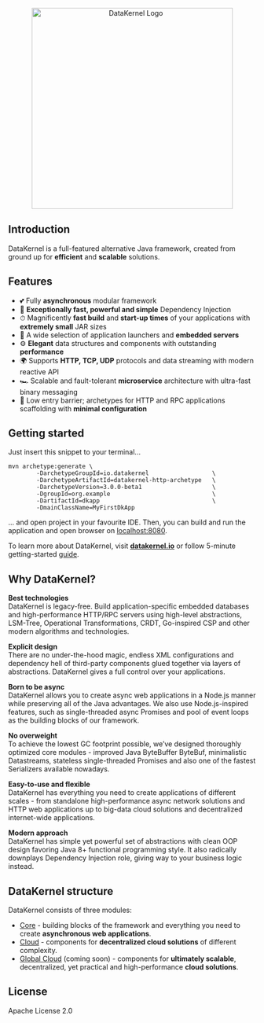 <p align="center">
  <a href="https://datakernel.io" target="_blank">
    <img alt="DataKernel Logo" src="http://datakernel.io/static/images/logo-icon.png" width="409">
  </a>
</p>

## Introduction

DataKernel is a full-featured alternative Java framework, created from ground up for **efficient** and **scalable** solutions.

## Features

- 💕 Fully **asynchronous** modular framework
- 🧩 **Exceptionally fast, powerful and simple** Dependency Injection
- ⏱ Magnificently **fast build** and **start-up times** of your applications with **extremely small** JAR sizes
- 🚀 A wide selection of application launchers and **embedded servers**
- ⚙️ **Elegant** data structures and components with outstanding **performance**
- 🌍 Supports **HTTP, TCP, UDP** protocols and data streaming with modern reactive API 
- 🏎 Scalable and fault-tolerant **microservice** architecture with ultra-fast binary messaging 
- 📖 Low entry barrier; archetypes for HTTP and RPC applications scaffolding with **minimal configuration**

## Getting started

Just insert this snippet to your terminal...

```
mvn archetype:generate \
        -DarchetypeGroupId=io.datakernel                  \
        -DarchetypeArtifactId=datakernel-http-archetype   \
        -DarchetypeVersion=3.0.0-beta1                    \
        -DgroupId=org.example                             \
        -DartifactId=dkapp                                \
        -DmainClassName=MyFirstDkApp 
```

... and open project in your favourite IDE. Then, you can build and run the application and open browser on [localhost:8080](http://localhost:8080). 

To learn more about DataKernel, visit [**datakernel.io**](https://datakernel.io) or follow 5-minute getting-started [guide](https://datakernel.io/docs/core/tutorials/getting-started). 

## Why DataKernel?

**Best technologies**  
DataKernel is legacy-free. Build application-specific embedded databases and high-performance HTTP/RPC servers using high-level abstractions, LSM-Tree, Operational Transformations, CRDT, Go-inspired CSP and other modern algorithms and technologies.

**Explicit design**  
There are no under-the-hood magic, endless XML configurations and dependency hell of third-party components glued together via layers of abstractions. DataKernel gives a full control over your applications.

**Born to be async**  
DataKernel allows you to create async web applications in a Node.js manner while preserving all of the Java advantages. We also use Node.js-inspired features, such as single-threaded async Promises and pool of event loops as the building blocks of our framework.

**No overweight**  
To achieve the lowest GC footprint possible, we’ve designed thoroughly optimized core modules - improved Java ByteBuffer ByteBuf, minimalistic Datastreams, stateless single-threaded Promises and also one of the fastest Serializers available nowadays.

**Easy-to-use and flexible**  
DataKernel has everything you need to create applications of different scales - from standalone high-performance async network solutions and HTTP web applications up to big-data cloud solutions and decentralized internet-wide applications.

**Modern approach**  
DataKernel has simple yet powerful set of abstractions with clean OOP design favoring Java 8+ functional programming style. It also radically downplays Dependency Injection role, giving way to your business logic instead.

## DataKernel structure

DataKernel consists of three modules:
 * [Core](https://datakernel.io/docs/core/) - building blocks of the framework and everything you need to create **asynchronous web applications**.
 * [Cloud](https://datakernel.io/docs/cloud/) - components for **decentralized cloud solutions** of different complexity.
 * [Global Cloud](https://datakernel.io/docs/global-cloud/) (coming soon) - components for **ultimately scalable**, decentralized, yet practical and high-performance **cloud solutions**.

## License
Apache License 2.0